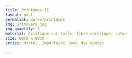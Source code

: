 ```yaml
---
title: Printemps II
layout: post
permalink: works/printemps
img: primavera.jpg
img_quantity: 3
material: Acrylique sur toile, fibre acrylique, coton
size: 80cm x 80cm
series: Mortel. Imparfaite. Avec des doutes.

---
```

